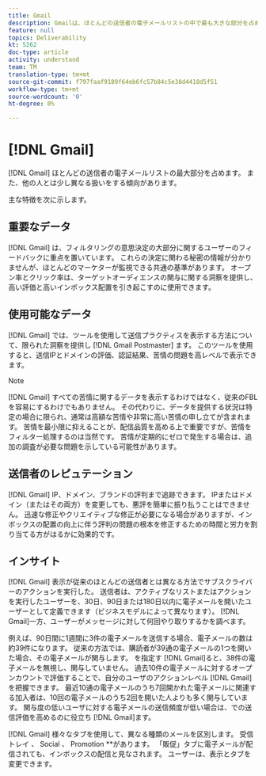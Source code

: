 ```yaml
---
title: Gmail
description: Gmailは、ほとんどの送信者の電子メールリストの中で最も大きな部分を占めています。 また、他の人とは少し異なる扱いをする傾向があります。
feature: null
topics: Deliverability
kt: 5262
doc-type: article
activity: understand
team: TM
translation-type: tm+mt
source-git-commit: f797faaf9189f64eb6fc57b84c5e38d4418d5f51
workflow-type: tm+mt
source-wordcount: '0'
ht-degree: 0%

---
```



# [!DNL Gmail]

[!DNL Gmail] ほとんどの送信者の電子メールリストの最大部分を占めます。 また、他の人とは少し異なる扱いをする傾向があります。

主な特徴を次に示します。

## 重要なデータ

[!DNL Gmail] は、フィルタリングの意思決定の大部分に関するユーザーのフィードバックに重点を置いています。 これらの決定に関わる秘密の情報が分かりませんが、ほとんどのマーケターが監視できる共通の基準があります。 オープン率とクリック率は、ターゲットオーディエンスの関与に関する洞察を提供し、高い評価と高いインボックス配置を引き起こすのに使用できます。

## 使用可能なデータ

[!DNL Gmail] では、ツールを使用して送信プラクティスを表示する方法について、限られた洞察を提供し [!DNL Gmail Postmaster] ます。 このツールを使用すると、送信IPとドメインの評価、認証結果、苦情の問題を高レベルで表示できます。

>[!NOTE]
>
>[!DNL Gmail] すべての苦情に関するデータを表示するわけではなく、従来のFBLを容易にするわけでもありません。 その代わりに、データを提供する状況は特定の場合に限られ、通常は高額な苦情や非常に高い苦情の申し立てが含まれます。 苦情を最小限に抑えることが、配信品質を高める上で重要ですが、苦情をフィルター処理するのは当然です。 苦情が定期的にゼロで発生する場合は、追加の調査が必要な問題を示している可能性があります。

## 送信者のレピュテーション

[!DNL Gmail] IP、ドメイン、ブランドの評判まで追跡できます。 IPまたはドメイン（またはその両方）を変更しても、悪評を簡単に振り払うことはできません。 迅速な修正やクリエイティブな修正が必要になる場合がありますが、インボックスの配置の向上に伴う評判の問題の根本を修正するための時間と労力を割り当てる方がはるかに効果的です。

## インサイト

[!DNL Gmail] 表示が従来のほとんどの送信者とは異なる方法でサブスクライバーのアクションを実行した。 送信者は、アクティブなリストまたはアクションを実行したユーザーを、30日、90日または180日以内に電子メールを開いたユーザーとして定義できます（ビジネスモデルによって異なります）。 [!DNL Gmail]一方、ユーザーがメッセージに対して何回やり取りするかを調べます。

例えば、90日間に1週間に3件の電子メールを送信する場合、電子メールの数は約39件になります。 従来の方法では、購読者が39通の電子メールの1つを開いた場合、その電子メールが関与します。 を指定す [!DNL Gmail]ると、38件の電子メールを無視し、関与していません。 過去10件の電子メールに対するオープンカウントで評価することで、自分のユーザのアクションレベル [!DNL Gmail] を把握できます。 最近10通の電子メールのうち7回開かれた電子メールに関連する加入者は、10回の電子メールのうち2回を開いた人よりも多く関与しています。 関与度の低いユーザに対する電子メールの送信頻度が低い場合は、での送信評価を高めるのに役立ち [!DNL Gmail]ます。

[!DNL Gmail] 様々なタブを使用して、異なる種類のメールを区別します。 受信トレイ *、* Social *、* Promotion **&#x200B;があります。 「販促」タブに電子メールが配信されても、インボックスの配信と見なされます。 ユーザーは、表示とタブを変更できます。
